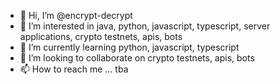 - 👋 Hi, I’m @encrypt-decrypt
- 👀 I’m interested in java, python, javascript, typescript, server applications, crypto testnets, apis, bots
- 🌱 I’m currently learning python, javascript, typescript
- 💞️ I’m looking to collaborate on crypto testnets, apis, bots
- 📫 How to reach me ... tba

<!---
encrypt-decrypt/encrypt-decrypt is a ✨ special ✨ repository because its `README.md` (this file) appears on your GitHub profile.
You can click the Preview link to take a look at your changes.
--->
